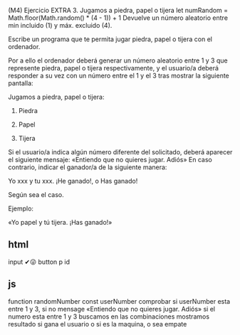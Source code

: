 (M4) Ejercicio EXTRA 3. Jugamos a piedra, papel o tijera
let numRandom = Math.floor(Math.random() * (4 - 1)) + 1
Devuelve un número aleatorio entre min incluido (1) y máx. excluido (4).

Escribe un programa que te permita jugar piedra, papel o tijera con el ordenador.

Por a ello el ordenador deberá generar un número aleatorio entre 1 y 3 que represente piedra, papel o tijera respectivamente, y el usuario/a deberá responder a su vez con un número entre el 1 y el 3 tras mostrar la siguiente pantalla:

Jugamos a piedra, papel o tijera:

1. Piedra

2. Papel

3. Tijera

Si el usuario/a indica algún número diferente del solicitado, deberá aparecer el siguiente mensaje:
«Entiendo que no quieres jugar. Adiós»
En caso contrario, indicar el ganador/a de la siguiente manera:

Yo xxx y tu xxx. ¡He ganado!, o Has ganado!

Según sea el caso.

Ejemplo:

«Yo papel y tú tijera. ¡Has ganado!»


## html
input ✔😜
button
p id 


## js
function
randomNumber
const userNumber
comprobar si userNumber esta entre 1 y 3, si no mensage «Entiendo que no quieres jugar. Adiós»
si el numero esta entre 1 y 3 buscamos en las combinaciones
mostramos resultado si gana el usuario o si es la maquina, o sea empate


